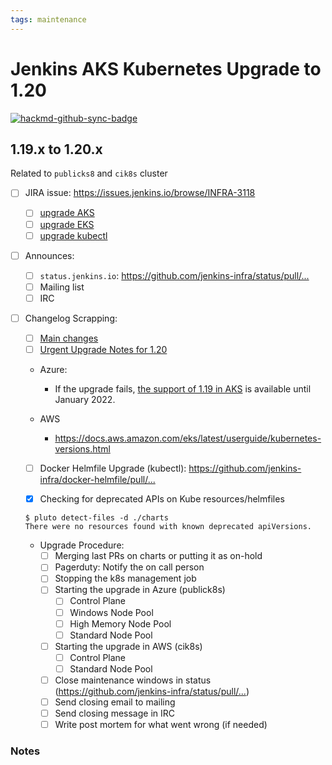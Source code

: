 ```yaml
---
tags: maintenance
---
```

<!-- markdownlint-disable MD013 MD036-->

# Jenkins AKS Kubernetes Upgrade to 1.20

[![hackmd-github-sync-badge](https://hackmd.io/DIOeeOYVTm6pJeh_dJ9X_A/badge)](https://hackmd.io/DIOeeOYVTm6pJeh_dJ9X_A)

## 1.19.x  to 1.20.x

<!-- not cik8s cluster? -->
Related to `publicks8` and `cik8s` cluster

- [ ] JIRA issue: <https://issues.jenkins.io/browse/INFRA-3118>
  - [ ] [upgrade AKS](https://issues.jenkins.io/projects/INFRA/issues/INFRA-3119)
  - [ ] [upgrade EKS](https://issues.jenkins.io/projects/INFRA/issues/INFRA-3121)
  - [ ] [upgrade kubectl](https://issues.jenkins.io/projects/INFRA/issues/INFRA-3119)

- [ ] Announces:
  - [ ] `status.jenkins.io`: <https://github.com/jenkins-infra/status/pull/...>
  - [ ] Mailing list
  - [ ] IRC

- [ ] Changelog Scrapping:
  - [ ] [Main changes](https://github.com/kubernetes/kubernetes/blob/master/CHANGELOG/CHANGELOG-1.20.md#whats-new-major-themes)
  - [ ] [Urgent Upgrade Notes for 1.20](https://github.com/kubernetes/kubernetes/blob/master/CHANGELOG/CHANGELOG-1.20.md#urgent-upgrade-notes)

  - Azure:
    - If the upgrade fails, [the support of 1.19 in AKS](https://github.com/Azure/AKS/blob/master/CHANGELOG.md#announcement) is available until January 2022.

  - AWS
    - <https://docs.aws.amazon.com/eks/latest/userguide/kubernetes-versions.html>

  - [ ] Docker Helmfile Upgrade (kubectl): <https://github.com/jenkins-infra/docker-helmfile/pull/...>
  
  - [x] Checking for deprecated APIs on Kube resources/helmfiles
  
  ```shell
  $ pluto detect-files -d ./charts
  There were no resources found with known deprecated apiVersions.
  ```

  - Upgrade Procedure:
    - [ ] Merging last PRs on charts or putting it as on-hold
    - [ ] Pagerduty: Notify the on call person
    - [ ] Stopping the k8s management job
    - [ ] Starting the upgrade in Azure (publick8s)
      - [ ] Control Plane
      - [ ] Windows Node Pool
      - [ ] High Memory Node Pool
      - [ ] Standard Node Pool
    - [ ] Starting the upgrade in AWS (cik8s)
      - [ ] Control Plane
      - [ ] Standard Node Pool
    - [ ] Close maintenance windows in status (<https://github.com/jenkins-infra/status/pull/...>)
    - [ ] Send closing email to mailing
    - [ ] Send closing message in IRC
    - [ ] Write post mortem for what went wrong (if needed)

### Notes
